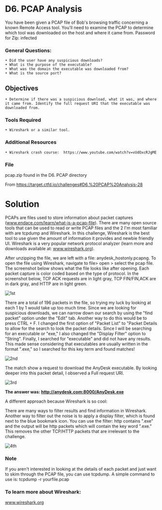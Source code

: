 # D6. PCAP Analysis

You have been given a PCAP file of Bob's browsing traffic concerning a known Remote Access tool. You'll need to examine the PCAP to determine which tool was downloaded on the host and where it came from.
Password for Zip: infected

### General Questions:
	• Did the user have any suspicious downloads?
	• What is the purpose of the executable?
	• What was the domain the executable was downloaded from?
	• What is the source port?
## Objectives
	• Determine if there was a suspicious download, what it was, and where it came from. Identify the full request URI that the executable was downloaded from.
### Tools Required
	• Wireshark or a similar tool.
### Additional Resources
	• Wireshark crash course:  https://www.youtube.com/watch?v=vUdOxcRJgME

 ### File
 pcap.zip found in the D6. PCAP directory

From <https://target.ctfd.io/challenges#D6.%20PCAP%20Analysis-28> 

# Solution

PCAPs are files used to store information about packet captures (www.endace.com/learn/what-is-a-pcap-file). There are many open source tools that can be used to read or write PCAP files and the 2 I'm most familiar with are tcpdump and Wireshark.  In this challenge, Wireshark is the best tool to use given the amount of information it provides and newbie friendly UI. Wireshark is a very popular network protocol analyzer (learn more and downloads available at: www.wireshark.org). 


After unzipping the file, we are left with a file: anydesk_hostonly.pcapng. To open the file using Wireshark, navigate to file> open > select the pcap file. The screenshot below shows what the file looks like after opening. Each packet capture is color coded based on the type of protocol. In the screenshot below, TCP ACK requests are in light gray, TCP FIN/FIN,ACK are in dark gray, and HTTP are in light green. 

![1st](https://github.com/user-attachments/assets/86e01053-1809-4f1f-bcc7-fbef005c7955)


There are a total of 196 packets in the file, so trying my luck by looking at each 1 by 1 would take up too much time. Since we are looking for suspicious downloads, we can narrow down our search by using the "find packet" option under the "Edit" tab. Another way to do this would be to press CTRL + F. I changed the first option of "Packet List" to "Packet Details to allow for the search to look the packet details. Since I will be searching for an executable or "exe," I also changed the "Display Filter" option to "String". Finally, I searched for "executable" and did not have any results. This made sense considering that executables are usually written in the format ".exe," so I searched for this key term and found matches!

 ![2nd](https://github.com/user-attachments/assets/4462cfb0-9afa-44f8-ac60-00b30080c92b)


The match show a request to download the AnyDesk executable. By looking deeper into this packet detail, I observed a Full request URI. 

![3rd](https://github.com/user-attachments/assets/a1df83c7-e7cd-40ef-afb3-02f02400cca7)


**The answer was: http://anydesk.com:8000/AnyDesk.exe**


A different approach because Wireshark is so cool: 

There are many ways to filter results and find information in Wireshark. Another way to filter out the noise is to apply a display filter, which is found next to the blue bookmark icon. You can use the filter:  http contains ".exe" and the output will be http packets which will contain the key word ".exe." This removes the other TCP/HTTP packets that are irrelevant to the challenge. 
 

![4th](https://github.com/user-attachments/assets/a497202b-42a3-4ed4-9923-a89664a85b46)



### Note

If you aren't interested in looking at the details of each packet and just want to skim through the PCAP file, you can use tcpdump. A simple command to use is: tcpdump -r yourfile.pcap



### To learn more about Wireshark:

www.wireshark.org
